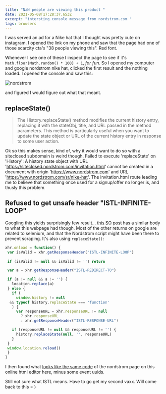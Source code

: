 ```yaml
---
title: "NaN people are viewing this product "
date: 2021-05-08T17:28:37.653Z
excerpt: "intersting console message from nordstrom.com "
tags: browsers
---
```

I was served an ad for a Nike hat that I thought was pretty cute on instagram. I opened the link on my phone and saw that the page had one of those scarcity cta's "38 people viewing this". Red font. 

Whenever I see one of these I inspect the page to see if it's `Math.floor(Math.random() * 100) + 1`, _for fun_. So I opened my computer and google nordstrom nike hat, clicked the first result and the nothing loaded. I opened the console and saw this: 

![nordstrom](https://res.cloudinary.com/cloudimgts/image/upload/v1620495325/Screen_Shot_2021-05-08_at_1.34.52_PM_h3wiyp.png)

and figured I would figure out what that meant. 

## replaceState()

> The History.replaceState() method modifies the current history entry, replacing it with the stateObj, title, and URL passed in the method parameters. This method is particularly useful when you want to update the state object or URL of the current history entry in response to some user action.

Ok so this makes sense, kind of, why it would want to do so with a siteclosed subdomain is weird though. Failed to execute 'replaceState' on 'History': A history state object with URL 'https://siteclosed.nordstrom.com/invitation.html' cannot be created in a document with origin 'https://www.nordstrom.com' and URL 'https://www.nordstrom.com/sr/nike-hat'. The invitation.html route leading me to believe that something once used for a signup/offer no longer is, and thusly this problem.

## Refused to get unsafe header "ISTL-INFINITE-LOOP"

Googling this yields surprisingly few result... [this SO post](https://stackoverflow.com/questions/60320007/get-html-content-with-jsoup-filled-body-tag-by-javascript-code) has a similar body to what this webpage had though. Most of the other returns on google are related to selenium, and that the Nordstrom script might have been there to prevent scraping. It's also using `replaceState()`: 

```js
xhr.onload = function() {
 var isValid = xhr.getResponseHeader("ISTL-INFINITE-LOOP")
   
 if (isValid != null && isValid != '') return

 var a = xhr.getResponseHeader("ISTL-REDIRECT-TO")

 if (a != null && a != '') {
   location.replace(a)
 } else {
   if (
     window.history != null 
  && typeof history.replaceState === 'function'
   ) {
     var responseURL = xhr.responseURL != null 
       ? xhr.responseURL 
       : xhr.getResponseHeader("ISTL-RESPONSE-URL")

   if (responseURL != null && responseURL != '') {
     history.replaceState(null, '', responseURL)
   }
 }
 window.location.reload()
 }
}
```

I then found what [looks like the same code](https://onecompiler.com/html/3vysayxxp) of the nordstrom page on this online html editor here, minus some event uuids. 

Still not sure what ISTL means. Have to go get my second vaxx. Will come back to this = )





